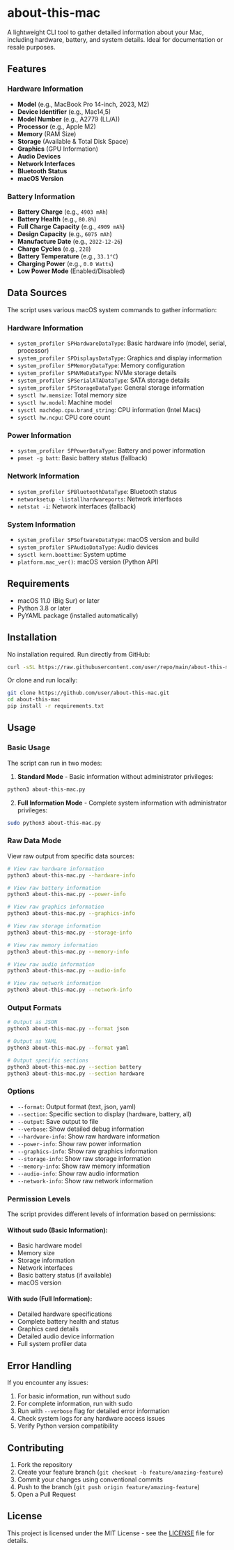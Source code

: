# about-this-mac

A lightweight CLI tool to gather detailed information about your Mac, including hardware, battery, and system details. Ideal for documentation or resale purposes.

## Features

### **Hardware Information**

- **Model** (e.g., MacBook Pro 14-inch, 2023, M2)
- **Device Identifier** (e.g., Mac14,5)
- **Model Number** (e.g., A2779 (LL/A))
- **Processor** (e.g., Apple M2)
- **Memory** (RAM Size)
- **Storage** (Available & Total Disk Space)
- **Graphics** (GPU Information)
- **Audio Devices**
- **Network Interfaces**
- **Bluetooth Status**
- **macOS Version**

### **Battery Information**

- **Battery Charge** (e.g., `4903 mAh`)
- **Battery Health** (e.g., `80.8%`)
- **Full Charge Capacity** (e.g., `4909 mAh`)
- **Design Capacity** (e.g., `6075 mAh`)
- **Manufacture Date** (e.g., `2022-12-26`)
- **Charge Cycles** (e.g., `228`)
- **Battery Temperature** (e.g., `33.1°C`)
- **Charging Power** (e.g., `0.0 Watts`)
- **Low Power Mode** (Enabled/Disabled)

## Data Sources

The script uses various macOS system commands to gather information:

### Hardware Information

- `system_profiler SPHardwareDataType`: Basic hardware info (model, serial, processor)
- `system_profiler SPDisplaysDataType`: Graphics and display information
- `system_profiler SPMemoryDataType`: Memory configuration
- `system_profiler SPNVMeDataType`: NVMe storage details
- `system_profiler SPSerialATADataType`: SATA storage details
- `system_profiler SPStorageDataType`: General storage information
- `sysctl hw.memsize`: Total memory size
- `sysctl hw.model`: Machine model
- `sysctl machdep.cpu.brand_string`: CPU information (Intel Macs)
- `sysctl hw.ncpu`: CPU core count

### Power Information

- `system_profiler SPPowerDataType`: Battery and power information
- `pmset -g batt`: Basic battery status (fallback)

### Network Information

- `system_profiler SPBluetoothDataType`: Bluetooth status
- `networksetup -listallhardwareports`: Network interfaces
- `netstat -i`: Network interfaces (fallback)

### System Information

- `system_profiler SPSoftwareDataType`: macOS version and build
- `system_profiler SPAudioDataType`: Audio devices
- `sysctl kern.boottime`: System uptime
- `platform.mac_ver()`: macOS version (Python API)

## Requirements

- macOS 11.0 (Big Sur) or later
- Python 3.8 or later
- PyYAML package (installed automatically)

## Installation

No installation required. Run directly from GitHub:

```sh
curl -sSL https://raw.githubusercontent.com/user/repo/main/about-this-mac.py | python3
```

Or clone and run locally:

```sh
git clone https://github.com/user/about-this-mac.git
cd about-this-mac
pip install -r requirements.txt
```

## Usage

### Basic Usage

The script can run in two modes:

1. **Standard Mode** - Basic information without administrator privileges:

```sh
python3 about-this-mac.py
```

2. **Full Information Mode** - Complete system information with administrator privileges:

```sh
sudo python3 about-this-mac.py
```

### Raw Data Mode

View raw output from specific data sources:

```sh
# View raw hardware information
python3 about-this-mac.py --hardware-info

# View raw battery information
python3 about-this-mac.py --power-info

# View raw graphics information
python3 about-this-mac.py --graphics-info

# View raw storage information
python3 about-this-mac.py --storage-info

# View raw memory information
python3 about-this-mac.py --memory-info

# View raw audio information
python3 about-this-mac.py --audio-info

# View raw network information
python3 about-this-mac.py --network-info
```

### Output Formats

```sh
# Output as JSON
python3 about-this-mac.py --format json

# Output as YAML
python3 about-this-mac.py --format yaml

# Output specific sections
python3 about-this-mac.py --section battery
python3 about-this-mac.py --section hardware
```

### Options

- `--format`: Output format (text, json, yaml)
- `--section`: Specific section to display (hardware, battery, all)
- `--output`: Save output to file
- `--verbose`: Show detailed debug information
- `--hardware-info`: Show raw hardware information
- `--power-info`: Show raw power information
- `--graphics-info`: Show raw graphics information
- `--storage-info`: Show raw storage information
- `--memory-info`: Show raw memory information
- `--audio-info`: Show raw audio information
- `--network-info`: Show raw network information

### Permission Levels

The script provides different levels of information based on permissions:

#### Without sudo (Basic Information):

- Basic hardware model
- Memory size
- Storage information
- Network interfaces
- Basic battery status (if available)
- macOS version

#### With sudo (Full Information):

- Detailed hardware specifications
- Complete battery health and status
- Graphics card details
- Detailed audio device information
- Full system profiler data

## Error Handling

If you encounter any issues:

1. For basic information, run without sudo
2. For complete information, run with sudo
3. Run with `--verbose` flag for detailed error information
4. Check system logs for any hardware access issues
5. Verify Python version compatibility

## Contributing

1. Fork the repository
2. Create your feature branch (`git checkout -b feature/amazing-feature`)
3. Commit your changes using conventional commits
4. Push to the branch (`git push origin feature/amazing-feature`)
5. Open a Pull Request

## License

This project is licensed under the MIT License - see the [LICENSE](LICENSE) file for details.
